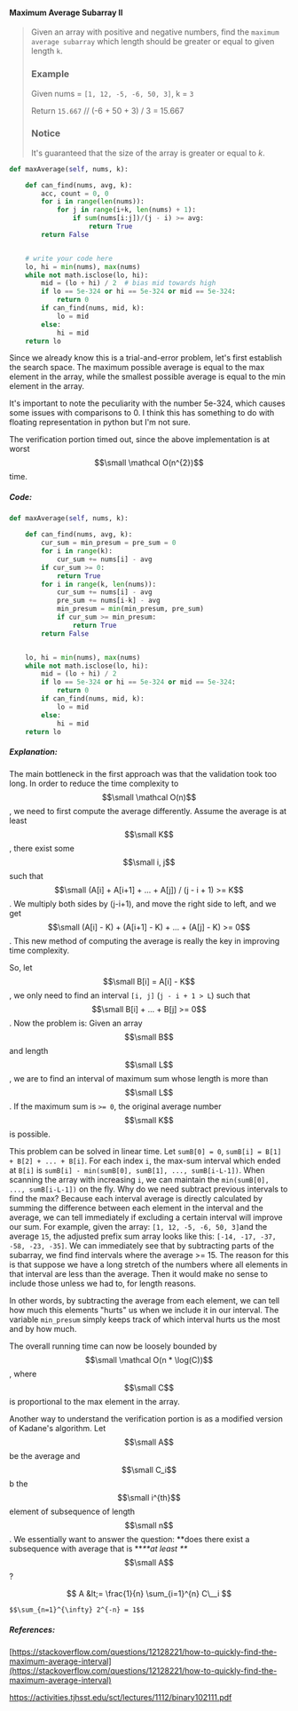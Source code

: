 #### Maximum Average Subarray II

> Given an array with positive and negative numbers, find the `maximum average subarray` which length should be greater or equal to given length `k`.
>
> ### Example
>
> Given nums = `[1, 12, -5, -6, 50, 3]`, k = `3`
>
> Return `15.667` // \(-6 + 50 + 3\) / 3 = 15.667
>
> ### Notice
>
> It's guaranteed that the size of the array is greater or equal to _k_.

```py
def maxAverage(self, nums, k):

    def can_find(nums, avg, k):
        acc, count = 0, 0
        for i in range(len(nums)):
            for j in range(i+k, len(nums) + 1):
                if sum(nums[i:j])/(j - i) >= avg:
                    return True
        return False


    # write your code here
    lo, hi = min(nums), max(nums)
    while not math.isclose(lo, hi):
        mid = (lo + hi) / 2  # bias mid towards high
        if lo == 5e-324 or hi == 5e-324 or mid == 5e-324:
            return 0
        if can_find(nums, mid, k):
            lo = mid
        else:
            hi = mid
    return lo
```

Since we already know this is a trial-and-error problem, let's first establish the search space. The maximum possible average is equal to the max element in the array, while the smallest possible average is equal to the min element in the array.

It's important to note the peculiarity with the number 5e-324, which causes some issues with comparisons to 0. I think this has something to do with floating representation in python but I'm not sure.

The verification portion timed out, since the above implementation is at worst $$\small \mathcal O(n^{2})$$ time.

##### Code:

```py
def maxAverage(self, nums, k):

    def can_find(nums, avg, k):
        cur_sum = min_presum = pre_sum = 0
        for i in range(k):
            cur_sum += nums[i] - avg
        if cur_sum >= 0:
            return True
        for i in range(k, len(nums)):
            cur_sum += nums[i] - avg
            pre_sum += nums[i-k] - avg
            min_presum = min(min_presum, pre_sum)
            if cur_sum >= min_presum:
                return True
        return False


    lo, hi = min(nums), max(nums)
    while not math.isclose(lo, hi):
        mid = (lo + hi) / 2  
        if lo == 5e-324 or hi == 5e-324 or mid == 5e-324:
            return 0
        if can_find(nums, mid, k):
            lo = mid
        else:
            hi = mid
    return lo
```

##### Explanation:

The main bottleneck in the first approach was that the validation took too long. In order to reduce the time complexity to $$\small \mathcal O(n)$$, we need to first compute the average differently.  Assume the average is at least $$\small K$$, there exist some $$\small i, j$$ such that $$\small (A[i] + A[i+1] + ... + A[j]) / (j - i + 1) >= K$$. We multiply both sides by \(j-i+1\), and move the right side to left, and we get $$\small (A[i] - K) + (A[i+1] - K) + ... + (A[j] - K) >= 0$$. This new method of computing the average is really the key in improving time complexity.

So, let $$\small B[i] = A[i] - K$$, we only need to find an interval `[i, j]` \(`j - i + 1 > L`\) such that $$\small B[i] + ... + B[j] >= 0$$. Now the problem is: Given an array $$\small B$$ and length $$\small L$$, we are to find an interval of maximum sum whose length is more than $$\small L$$. If the maximum sum is `>= 0`, the original average number $$\small K$$ is possible.

This problem can be solved in linear time. Let `sumB[0] = 0`, `sumB[i] = B[1] + B[2] + ... + B[i]`. For each index `i`, the max-sum interval which ended at `B[i]` is `sumB[i] - min(sumB[0], sumB[1], ..., sumB[i-L-1])`. When scanning the array with increasing `i`, we can maintain the `min(sumB[0], ..., sumB[i-L-1])` on the fly. Why do we need subtract previous intervals to find the max? Because each interval average is directly calculated by summing the difference between each element in the interval and the average, we can tell immediately if excluding a certain interval will improve our sum. For example, given the array: `[1, 12, -5, -6, 50, 3]`and the average `15`, the adjusted prefix sum array looks like this: `[-14, -17, -37, -58, -23, -35]`. We can immediately see that by subtracting parts of the subarray, we find find intervals where the average &gt;= 15. The reason for this is that suppose we have a long stretch of the numbers where all elements in that interval are less than the average. Then it would make no sense to include those unless we had to, for length reasons.

In other words, by subtracting the average from each element, we can tell how much this elements "hurts" us when we include it in our interval. The variable `min_presum` simply keeps track of which interval hurts us the most and by how much.

The overall running time can now be loosely bounded by $$\small \mathcal O(n * \log(C))$$, where $$\small C$$ is proportional to the max element in the array.

Another way to understand the verification portion is as a modified version of Kadane's algorithm. Let $$\small A$$ be the average and $$\small C_i$$ b the $$\small i^{th}$$ element of subsequence of length $$\small n$$. We essentially want to answer the question: **does there exist a subsequence with average that is **_**at least **_$$\small A$$?

$$ A &lt;= \frac{1}{n} \sum_{i=1}^{n} C\__i $$

`$$\sum_{n=1}^{\infty} 2^{-n} = 1$$`

##### References:

[https://stackoverflow.com/questions/12128221/how-to-quickly-find-the-maximum-average-interval](https://stackoverflow.com/questions/12128221/how-to-quickly-find-the-maximum-average-interval)

https://activities.tjhsst.edu/sct/lectures/1112/binary102111.pdf

